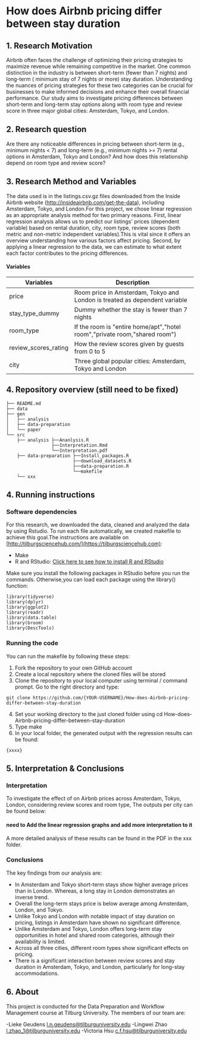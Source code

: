 # How does Airbnb pricing differ between stay duration

## 1. Research Motivation

Airbnb often faces the challenge of optimizing their pricing strategies to maximize revenue while remaining competitive in the market. One common distinction in the industry is between short-term (fewer than 7 nights) and long-term ( minimum stay of 7 nights or more) stay duration. Understanding the nuances of pricing strategies for these two categories can be crucial for businesses to make informed decisions and enhance their overall financial performance. Our study aims to investigate pricing differences between short-term and long-term stay options along with room type and review score in three major global cities: Amsterdam, Tokyo, and London. 

## 2. Research question

Are there any noticeable differences in pricing between short-term (e.g., minimum nights < 7) and long-term (e.g., minimum nights >= 7) rental options in Amsterdam, Tokyo and London? And how does this relationship depend on room type and review score?


## 3. Research Method and Variables

The data used is in the listings.csv.gz files downloaded from the Inside Airbnb website (http://insideairbnb.com/get-the-data), including Amsterdam, Tokyo, and London.For this project, we chose linear regression as an appropriate analysis method for two primary reasons. First, linear regression analysis allows us to predict our listings' prices (dependent variable) based on rental duration, city, room type, review scores (both metric and non-metric independent variables).This is vital since it offers an overview understanding how various factors affect pricing. Second, by applying a linear regression to the data, we can estimate to what extent each factor contributes to the pricing differences. 

#### Variables

| **Variables**                            | **Description**                           |
| ---------------------------------------- |----------------------------------------------------|
| price                                    | Room price in Amsterdam, Tokyo and London is treated as dependent variable
| stay_type_dummy                          | Dummy whether the stay is fewer than 7 nights 
| room_type                                | If the room is "entire home/apt","hotel room","private room,"shared room") |
| review_scores_rating                     | How the review scores given by guests from 0 to 5
| city                                     | Three global popular cities: Amsterdam, Tokyo and London               |



## 4. Repository overview (still need to be fixed)

```
├── README.md
├── data
├── gen
│   ├── analysis
│   ├── data-preparation
│   └── paper
└── src
    ├── analysis ├──Ananlysis.R
                 ├──Interpretation.Rmd
                 └──Interpretation.pdf
    ├── data-preparation ├──Install_packages.R
                         ├──download_datasets.R
                         ├──data-preparation.R
                         └──makefile
    └── xxx
```

## 4. Running instructions

### Software dependencies

For this research, we downloaded the data, cleaned and analyzed the data by using Rstudio. To run each file automatically, we created makefile to achieve this goal.The instructions are available on [http://tilburgsciencehub.com/](https://tilburgsciencehub.com):

- Make
- R and RStudio: [Click here to see how to install R and RStudio](https://tilburgsciencehub.com/topics/computer-setup/software-installation/rstudio/r/)

Make sure you install the following packages in RStudio before you run the commands. Otherwise,you can load each package using the library() function:

```
library(tidyverse)
library(dplyr)
library(ggplot2)
library(readr)
library(data.table)
library(broom)
library(DescTools)
```

### Running the code

You can run the makefile by following these steps:

1. Fork the repository to your own GitHub account
2. Create a local repository where the cloned files will be stored
3. Clone the repository to your local computer using terminal / command prompt. Go to the right directory and type:
```
git clone https://github.com/{YOUR-USERNAME}/How-does-Airbnb-pricing-differ-between-stay-duration
```
4. Set your working directory to the just cloned folder using cd How-does-Airbnb-pricing-differ-between-stay-duration
5. Type make
6. In your local folder, the generated output with the regression results can be found:
```
{xxxx}
```

## 5. Interpretation & Conclusions

### Interpretation
To investigate the effect of on Airbnb prices across Amsterdam, Tokyo, London, considering review scores and room type, The outputs per city can be found below: 

#### need to Add the linear regression graphs and add more interpretation to it




A more detailed analysis of these results can be found in the PDF in the xxx folder.

### Conclusions
The key findings from our analysis are: 
- In Amsterdam and Tokyo short-term stays show higher average prices than in London. Whereas, a long stay in London demonstrates an inverse trend.
- Overall the long-term stays price is below average among Amsterdam, London, and Tokyo.
- Unlike Tokyo and London with notable impact of stay duration on pricing, listings in Amsterdam have shown no significant difference.
- Unlike Amsterdam and Tokyo, London offers long-term stay opportunities in hotel and shared room categories, although their availability is limited.
- Across all three cities, different room types show significant effects on pricing.
- There is a significant interaction between review scores and stay duration in Amsterdam, Tokyo, and London, particularly for long-stay accommodations.


## 6. About

This project is conducted for the Data Preparation and Workflow Management course at Tilburg University. The members of our team are:

-Lieke Geudens 
  l.n.geudens@tilburguniversity.edu
-Lingwei Zhao 
  l.zhao_1@tilburguniversity.edu
-Victoria Hsu 
  c.f.hsu@tilburguniversity.edu

